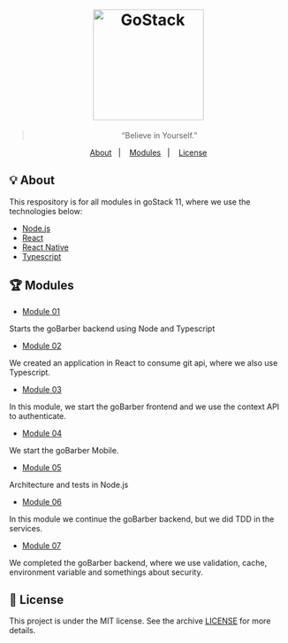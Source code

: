 <h1 align="center">
    <img alt="GoStack" src="https://rocketseat-cdn.s3-sa-east-1.amazonaws.com/bootcamp-header.png" width="200px" />
</h1>

<blockquote align="center">“Believe in Yourself.”</blockquote>

<p align="center">
  <a href="#bulb-about">About</a>&nbsp;&nbsp;&nbsp;|&nbsp;&nbsp;&nbsp;
  <a href="#trophy-modules">Modules</a>&nbsp;&nbsp;&nbsp;|&nbsp;&nbsp;&nbsp;
  <a href="#memo-license">License</a>
</p>

## :bulb: About

<p>This respository is for all modules in goStack 11, where we use the technologies below:</p>

- [Node.js](https://nodejs.org/en/)
- [React](https://reactjs.org/)
- [React Native](https://reactnative.dev/)
- [Typescript](https://www.typescriptlang.org/)


## :trophy: Modules

- <a href="https://github.com/victorvf/goStack11/tree/master/modulo01">Module 01</a>

<p>Starts the goBarber backend using Node and Typescript</p>

- <a href="https://github.com/victorvf/goStack11/tree/master/modulo02">Module 02</a>

<p>We created an application in React to consume git api, where we also use Typescript.</p>

- <a href="https://github.com/victorvf/goStack11/tree/master/modulo03">Module 03</a>

<p>In this module, we start the goBarber frontend and we use the context API to authenticate.</p>

- <a href="https://github.com/victorvf/goStack11/tree/master/modulo04">Module 04</a>

<p>We start the goBarber Mobile.</p>

- <a href="https://github.com/victorvf/goStack11/tree/master/modulo05">Module 05</a>

<p>Architecture and tests in Node.js</p>

- <a href="https://github.com/victorvf/goStack11/tree/master/modulo06">Module 06</a>

<p>In this module we continue the goBarber backend, but we did TDD in the services.</p>

- <a href="https://github.com/victorvf/goStack11/tree/master/modulo07">Module 07</a>

<p>We completed the goBarber backend, where we use validation, cache, environment variable and somethings about security.</p>

## :memo: License

This project is under the MIT license. See the archive [LICENSE](https://github.com/Rocketseat/bootcamp-gostack-desafio-03/blob/master/LICENSE.md) for more details.
